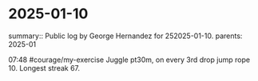 #  2025-01-10

summary:: Public log by George Hernandez for  252025-01-10.
parents:  2025-01

07:48 #courage/my-exercise  Juggle pt30m, on every 3rd drop jump rope 10. Longest streak 67.